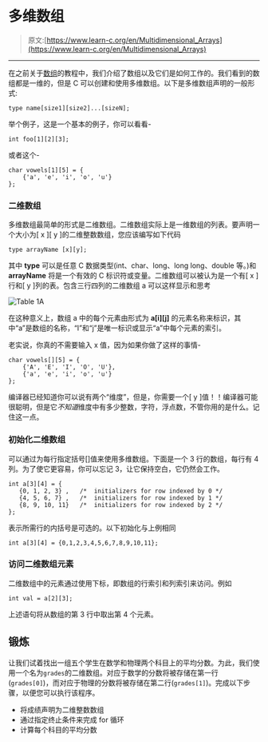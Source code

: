 # 多维数组

> 原文:[https://www.learn-c.org/en/Multidimensional_Arrays](https://www.learn-c.org/en/Multidimensional_Arrays)

* * *

在之前关于[数组](https://www.learn-c.org/en/Arrays)的教程中，我们介绍了数组以及它们是如何工作的。我们看到的数组都是一维的，但是 C 可以创建和使用多维数组。以下是多维数组声明的一般形式:

```
type name[size1][size2]...[sizeN]; 
```

举个例子，这是一个基本的例子，你可以看看-

```
int foo[1][2][3]; 
```

或者这个-

```
char vowels[1][5] = {
    {'a', 'e', 'i', 'o', 'u'}
}; 
```

### 二维数组

多维数组最简单的形式是二维数组。二维数组实际上是一维数组的列表。要声明一个大小为[ x ][ y ]的二维整数数组，您应该编写如下代码

```
type arrayName [x][y]; 
```

其中 **type** 可以是任意 C 数据类型(int、char、long、long long、double 等。)和 **arrayName** 将是一个有效的 C 标识符或变量。二维数组可以被认为是一个有[ x ]行和[ y ]列的表。包含三行四列的二维数组 a 可以这样显示和思考

![Table 1A](../Images/4ffcce9cd9e62e0e059386b39918aac5.png)

在这种意义上，数组 a 中的每个元素由形式为 **a[i][j]** 的元素名称来标识，其中“a”是数组的名称，“I”和“j”是唯一标识或显示“a”中每个元素的索引。

老实说，你真的不需要输入 x 值，因为如果你做了这样的事情-

```
char vowels[][5] = {
    {'A', 'E', 'I', 'O', 'U'},
    {'a', 'e', 'i', 'o', 'u'}
}; 
```

编译器已经知道你可以说有两个“维度”，但是，你需要一个[ y ]值！！编译器可能很聪明，但是它*不知道*维度中有多少整数，字符，浮点数，不管你用的是什么。记住这一点。

### 初始化二维数组

可以通过为每行指定括号[]值来使用多维数组。下面是一个 3 行的数组，每行有 4 列。为了使它更容易，你可以忘记 3，让它保持空白，它仍然会工作。

```
int a[3][4] = {  
   {0, 1, 2, 3} ,   /*  initializers for row indexed by 0 */
   {4, 5, 6, 7} ,   /*  initializers for row indexed by 1 */
   {8, 9, 10, 11}   /*  initializers for row indexed by 2 */
}; 
```

表示所需行的内括号是可选的。以下初始化与上例相同

```
int a[3][4] = {0,1,2,3,4,5,6,7,8,9,10,11}; 
```

### 访问二维数组元素

二维数组中的元素通过使用下标，即数组的行索引和列索引来访问。例如

```
int val = a[2][3]; 
```

上述语句将从数组的第 3 行中取出第 4 个元素。

## 锻炼

让我们试着找出一组五个学生在数学和物理两个科目上的平均分数。为此，我们使用一个名为`grades`的二维数组。对应于数学的分数将被存储在第一行(`grades[0]`)，而对应于物理的分数将被存储在第二行(`grades[1]`)。完成以下步骤，以便您可以执行该程序。

*   将成绩声明为二维整数数组
*   通过指定终止条件来完成 for 循环
*   计算每个科目的平均分数
